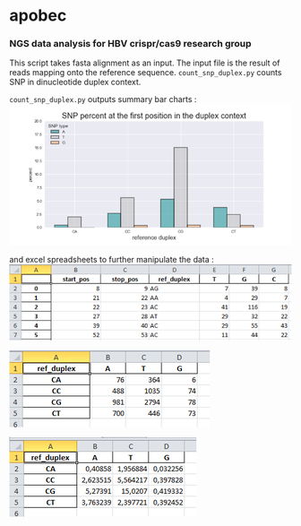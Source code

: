 # apobec
### NGS data analysis for HBV crispr/cas9 research group

This script takes fasta alignment as an input. The input file is the result of reads mapping onto the reference sequence. `count_snp_duplex.py` counts  SNP in dinucleotide duplex context.

`count_snp_duplex.py` outputs summary bar charts : 
![bars](output_example/bars.png)

and excel spreadsheets to further manipulate the data  :
![bars](output_example/raw_count_spread_sheet.PNG)

![bars](output_example/pivot_count.PNG)

![bars](output_example/pivot_percent.PNG)

